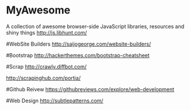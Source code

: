 # MyAwesome

A collection of awesome browser-side JavaScript libraries, resources and shiny things
http://js.libhunt.com/

#WebSite Builders
http://saijogeorge.com/website-builders/

#Bootstrap
http://hackerthemes.com/bootstrap-cheatsheet

#Scrap
http://crawly.diffbot.com/

http://scrapinghub.com/portia/

#Github Reivew
https://githubreviews.com/explore/web-development


#Web Design
http://subtlepatterns.com/

